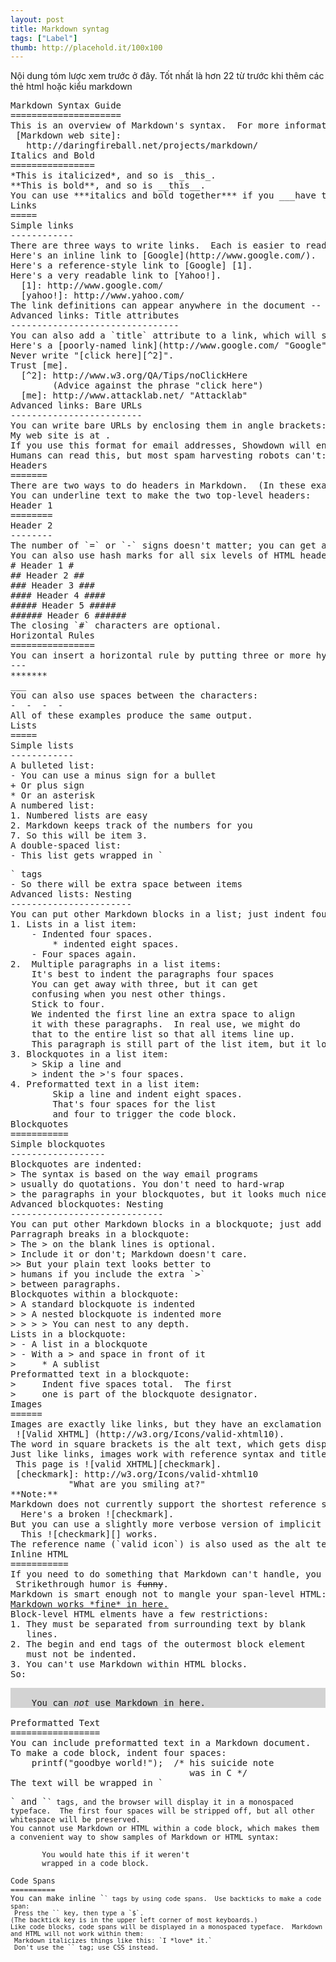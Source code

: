 ```yaml
---
layout: post
title: Markdown syntag
tags: ["Label"]
thumb: http://placehold.it/100x100
---
```

Nội dung tóm lược xem trước ở đây. Tốt nhất là hơn 22 từ trước khi thêm các thẻ html hoặc kiểu markdown
<pre>
Markdown Syntax Guide
=====================
This is an overview of Markdown's syntax.  For more information, visit the [Markdown web site].
 [Markdown web site]:
   http://daringfireball.net/projects/markdown/
Italics and Bold
================
*This is italicized*, and so is _this_.
**This is bold**, and so is __this__.
You can use ***italics and bold together*** if you ___have to___.
Links
=====
Simple links
------------
There are three ways to write links.  Each is easier to read than the last:
Here's an inline link to [Google](http://www.google.com/).
Here's a reference-style link to [Google] [1].
Here's a very readable link to [Yahoo!].
  [1]: http://www.google.com/
  [yahoo!]: http://www.yahoo.com/
The link definitions can appear anywhere in the document -- before or after the place where you use them.  The link definition names (`1` and `Yahoo!`) can be any unique string, and are case-insensitive; `[Yahoo!]` is the same as `[YAHOO!]`.
Advanced links: Title attributes
--------------------------------
You can also add a `title` attribute to a link, which will show up when the user holds the mouse pointer it.  Title attributes are helpful if your link text is not descriptive enough to tell users where they're going.  (In reference links, you can use optionally parentheses for the link title instead of quotation marks.)
Here's a [poorly-named link](http://www.google.com/ "Google").
Never write "[click here][^2]".
Trust [me].
  [^2]: http://www.w3.org/QA/Tips/noClickHere
        (Advice against the phrase "click here")
  [me]: http://www.attacklab.net/ "Attacklab"
Advanced links: Bare URLs
-------------------------
You can write bare URLs by enclosing them in angle brackets:
My web site is at <http://www.attacklab.net>.
If you use this format for email addresses, Showdown will encode the address to make it harder for spammers to harvest.  Try it and look in the *HTML Output* pane to see the results:
Humans can read this, but most spam harvesting robots can't: <me@privacy.net>
Headers
=======
There are two ways to do headers in Markdown.  (In these examples, Header 1 is the biggest, and Header 6 is the smallest.)
You can underline text to make the two top-level headers:
Header 1
========
Header 2
--------
The number of `=` or `-` signs doesn't matter; you can get away with just one.  But using enough to underline the text makes your titles look better in plain text.
You can also use hash marks for all six levels of HTML headers:
# Header 1 #
## Header 2 ##
### Header 3 ###
#### Header 4 ####
##### Header 5 #####
###### Header 6 ######
The closing `#` characters are optional.
Horizontal Rules
================
You can insert a horizontal rule by putting three or more hyphens, asterisks, or underscores on a line by themselves:
---
*******
___
You can also use spaces between the characters:
-  -  -  -
All of these examples produce the same output.
Lists
=====
Simple lists
------------
A bulleted list:
- You can use a minus sign for a bullet
+ Or plus sign
* Or an asterisk
A numbered list:
1. Numbered lists are easy
2. Markdown keeps track of the numbers for you
7. So this will be item 3.
A double-spaced list:
- This list gets wrapped in `<p>` tags
- So there will be extra space between items
Advanced lists: Nesting
-----------------------
You can put other Markdown blocks in a list; just indent four spaces for each nesting level.  So:
1. Lists in a list item:
    - Indented four spaces.
        * indented eight spaces.
    - Four spaces again.
2.  Multiple paragraphs in a list items:
    It's best to indent the paragraphs four spaces
    You can get away with three, but it can get
    confusing when you nest other things.
    Stick to four.
    We indented the first line an extra space to align
    it with these paragraphs.  In real use, we might do
    that to the entire list so that all items line up.
    This paragraph is still part of the list item, but it looks messy to humans.  So it's a good idea to wrap your nested paragraphs manually, as we did with the first two.
3. Blockquotes in a list item:
    > Skip a line and
    > indent the >'s four spaces.
4. Preformatted text in a list item:
        Skip a line and indent eight spaces.
        That's four spaces for the list
        and four to trigger the code block.
Blockquotes
===========
Simple blockquotes
------------------
Blockquotes are indented:
> The syntax is based on the way email programs
> usually do quotations. You don't need to hard-wrap
> the paragraphs in your blockquotes, but it looks much nicer if you do.  Depends how lazy you feel.
Advanced blockquotes: Nesting
-----------------------------
You can put other Markdown blocks in a blockquote; just add a `>` followed by a space:
Parragraph breaks in a blockquote:
> The > on the blank lines is optional.
> Include it or don't; Markdown doesn't care.
>> But your plain text looks better to
> humans if you include the extra `>`
> between paragraphs.
Blockquotes within a blockquote:
> A standard blockquote is indented
> > A nested blockquote is indented more
> > > > You can nest to any depth.
Lists in a blockquote:
> - A list in a blockquote
> - With a > and space in front of it
>     * A sublist
Preformatted text in a blockquote:
>     Indent five spaces total.  The first
>     one is part of the blockquote designator.
Images
======
Images are exactly like links, but they have an exclamation point in front of them:
 ![Valid XHTML] (http://w3.org/Icons/valid-xhtml10).
The word in square brackets is the alt text, which gets displayed if the browser can't show the image.  Be sure to include meaningful alt text for blind users' screen-reader software.
Just like links, images work with reference syntax and titles:
 This page is ![valid XHTML][checkmark].
 [checkmark]: http://w3.org/Icons/valid-xhtml10
           "What are you smiling at?"
**Note:**
Markdown does not currently support the shortest reference syntax for images:
  Here's a broken ![checkmark].
But you can use a slightly more verbose version of implicit reference names:
  This ![checkmark][] works.
The reference name (`valid icon`) is also used as the alt text.
Inline HTML
===========
If you need to do something that Markdown can't handle, you can always just use HTML:
 Strikethrough humor is <strike>funny</strike>.
Markdown is smart enough not to mangle your span-level HTML:
<u>Markdown works *fine* in here.</u>
Block-level HTML elments have a few restrictions:
1. They must be separated from surrounding text by blank
   lines.
2. The begin and end tags of the outermost block element
   must not be indented.
3. You can't use Markdown within HTML blocks.
So:
<div style="background-color: lightgray">
    You can <em>not</em> use Markdown in here.
</div>
Preformatted Text
=================
You can include preformatted text in a Markdown document.
To make a code block, indent four spaces:
    printf("goodbye world!");  /* his suicide note
                                  was in C */
The text will be wrapped in `<pre>` and `<code>` tags, and the browser will display it in a monospaced typeface.  The first four spaces will be stripped off, but all other whitespace will be preserved.
You cannot use Markdown or HTML within a code block, which makes them a convenient way to show samples of Markdown or HTML syntax:
    <blink>
       You would hate this if it weren't
       wrapped in a code block.
    </blink>
Code Spans
==========
You can make inline `<code>` tags by using code spans.  Use backticks to make a code span:
 Press the `<Tab>` key, then type a `$`.
(The backtick key is in the upper left corner of most keyboards.)
Like code blocks, code spans will be displayed in a monospaced typeface.  Markdown and HTML will not work within them:
 Markdown italicizes things like this: `I *love* it.`
 Don't use the `<font>` tag; use CSS instead.
</pre>